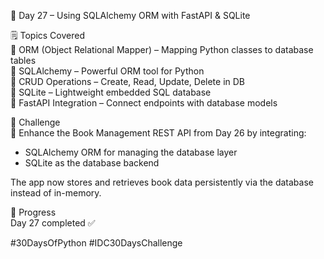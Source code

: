 📅 Day 27 – Using SQLAlchemy ORM with FastAPI & SQLite

🗒️ Topics Covered  
🔹 ORM (Object Relational Mapper) – Mapping Python classes to database tables  
🔹 SQLAlchemy – Powerful ORM tool for Python  
🔹 CRUD Operations – Create, Read, Update, Delete in DB  
🔹 SQLite – Lightweight embedded SQL database  
🔹 FastAPI Integration – Connect endpoints with database models

🎯 Challenge  
🔧 Enhance the Book Management REST API from Day 26 by integrating:
- SQLAlchemy ORM for managing the database layer  
- SQLite as the database backend  

The app now stores and retrieves book data persistently via the database instead of in-memory.

📌 Progress  
Day 27 completed ✅  

#30DaysOfPython #IDC30DaysChallenge

